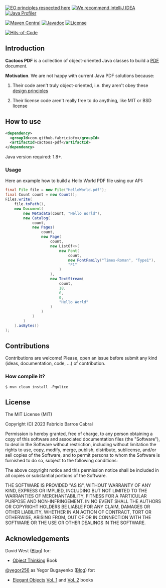 [![EO principles respected here](https://www.elegantobjects.org/badge.svg)](http://www.elegantobjects.org)
[![We recommend IntelliJ IDEA](https://www.elegantobjects.org/intellij-idea.svg)](https://www.jetbrains.com/idea/)
[![Java Profiler](https://www.ej-technologies.com/images/product_banners/jprofiler_small.png)](https://www.ej-technologies.com/products/jprofiler/overview.html)

[![Maven Central](https://img.shields.io/maven-central/v/com.github.fabriciofx/cactoos-pdf.svg)](https://search.maven.org/artifact/com.github.fabriciofx/cactoos-pdf/0.2.1/jar)
[![Javadoc](https://www.javadoc.io/badge/com.github.fabriciofx/cactoos-pdf.svg)](http://www.javadoc.io/doc/com.github.fabriciofx/cactoos-pdf)
[![License](https://img.shields.io/badge/license-MIT-green.svg)](https://github.com/fabriciofx/cactoos-pdf/blob/master/LICENSE.txt)

[![Hits-of-Code](https://hitsofcode.com/github/fabriciofx/cactoos-pdf)](https://hitsofcode.com/view/github/fabriciofx/cactoos-pdf)


## Introduction

**Cactoos PDF** is a collection of object-oriented Java classes to build a [PDF](https://en.wikipedia.org/wiki/PDF) document.

**Motivation**.
We are not happy with current Java PDF solutions because:

1. Their code aren't truly object-oriented, i.e. they aren't obey these [design principles](http://www.elegantobjects.org#principles)

2. Their license code aren't really free to do anything, like MIT or BSD license

## How to use

```xml
<dependency>
  <groupId>com.github.fabriciofx</groupId>
  <artifactId>cactoos-pdf</artifactId>
</dependency>
```

Java version required: 1.8+.


### Usage

Here an example how to build a Hello World PDF file using our API:

```java
final File file = new File("HelloWorld.pdf");
final Count count = new Count();
Files.write(
    file.toPath(),
    new Document(
        new Metadata(count, "Hello World"),
        new Catalog(
            count,
            new Pages(
                count,
                new Page(
                    count,
                    new ListOf<>(
                        new Font(
                            count,
                            new FontFamily("Times-Roman", "Type1"),
                            "F1"
                        )
                    ),
                    new TextStream(
                        count,
                        18,
                        0,
                        0,
                        "Hello World"
                    )
                )
            )
        )
    ).asBytes()
);

```

## Contributions

Contributions are welcome! Please, open an issue before submit any kind (ideas,
documentation, code, ...) of contribution.


### How compile it?

```
$ mvn clean install -Pqulice
```


## License

The MIT License (MIT)

Copyright (C) 2023 Fabrício Barros Cabral

Permission is hereby granted, free of charge, to any person obtaining a copy
of this software and associated documentation files (the "Software"), to deal
in the Software without restriction, including without limitation the rights
to use, copy, modify, merge, publish, distribute, sublicense, and/or sell
copies of the Software, and to permit persons to whom the Software is
furnished to do so, subject to the following conditions:

The above copyright notice and this permission notice shall be included in
all copies or substantial portions of the Software.

THE SOFTWARE IS PROVIDED "AS IS", WITHOUT WARRANTY OF ANY KIND, EXPRESS OR
IMPLIED, INCLUDING BUT NOT LIMITED TO THE WARRANTIES OF MERCHANTABILITY,
FITNESS FOR A PARTICULAR PURPOSE AND NON-INFRINGEMENT. IN NO EVENT SHALL THE
AUTHORS OR COPYRIGHT HOLDERS BE LIABLE FOR ANY CLAIM, DAMAGES OR OTHER
LIABILITY, WHETHER IN AN ACTION OF CONTRACT, TORT OR OTHERWISE, ARISING FROM,
OUT OF OR IN CONNECTION WITH THE SOFTWARE OR THE USE OR OTHER DEALINGS IN THE
SOFTWARE.


## Acknowledgements

David West ([Blog](http://davewest.us/)) for:
- [Object Thinking](http://amzn.to/2BVeiNl) Book

[@yegor256](https://github.com/yegor256) as Yegor Bugayenko ([Blog](https://wwww.yegor256.com)) for:
- [Elegant Objects](https://www.yegor256.com/elegant-objects.html) [Vol. 1](http://amzn.to/2BXdZSs) and [Vol. 2](http://amzn.to/2BuFFP4) books
